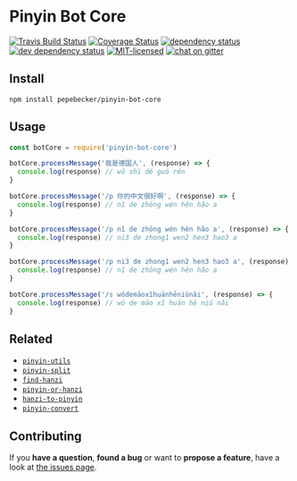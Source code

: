 # Pinyin Bot Core

[![Travis Build Status](https://travis-ci.org/pepebecker/pinyin-bot-core.svg)](https://travis-ci.org/pepebecker/pinyin-bot-core)
[![Coverage Status](https://coveralls.io/repos/github/pepebecker/pinyin-bot-core/badge.svg)](https://coveralls.io/github/pepebecker/pinyin-bot-core)
[![dependency status](https://img.shields.io/david/pepebecker/pinyin-bot-core.svg)](https://david-dm.org/pepebecker/pinyin-bot-core)
[![dev dependency status](https://img.shields.io/david/dev/pepebecker/pinyin-bot-core.svg)](https://david-dm.org/pepebecker/pinyin-bot-core#info=devDependencies)
[![MIT-licensed](https://img.shields.io/github/license/pepebecker/pinyin-bot-core.svg)](https://opensource.org/licenses/MIT)
[![chat on gitter](https://badges.gitter.im/pepebecker.svg)](https://gitter.im/pepebecker)

## Install

```shell
npm install pepebecker/pinyin-bot-core
```

## Usage

```js
const botCore = require('pinyin-bot-core')

botCore.processMessage('我是德国人', (response) => {
  console.log(response) // wǒ shì dé guó rén
}

botCore.processMessage('/p 你的中文很好啊', (response) => {
  console.log(response) // nǐ de zhōng wén hěn hǎo a
}

botCore.processMessage('/p nǐ de zhōng wén hěn hǎo a', (response) => {
  console.log(response) // ni3 de zhong1 wen2 hen3 hao3 a
}

botCore.processMessage('/p ni3 de zhong1 wen2 hen3 hao3 a', (response) => {
  console.log(response) // nǐ de zhōng wén hěn hǎo a
}

botCore.processMessage('/s wǒdemāoxǐhuānhēniúnǎi', (response) => {
  console.log(response) // wǒ de māo xǐ huān hē niú nǎi
}
```

## Related

- [`pinyin-utils`](https://github.com/pepebecker/pinyin-utils)
- [`pinyin-split`](https://github.com/pepebecker/pinyin-split)
- [`find-hanzi`](https://github.com/pepebecker/find-hanzi)
- [`pinyin-or-hanzi`](https://github.com/pepebecker/pinyin-or-hanzi)
- [`hanzi-to-pinyin`](https://github.com/pepebecker/hanzi-to-pinyin)
- [`pinyin-convert`](https://github.com/pepebecker/pinyin-convert)

## Contributing

If you **have a question**, **found a bug** or want to **propose a feature**, have a look at [the issues page](https://github.com/pepebecker/pinyin-bot-core/issues).